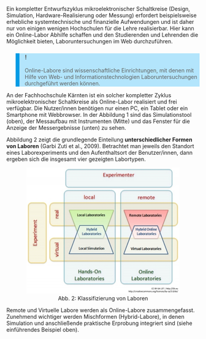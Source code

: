 <!-- filename: 02_Was_sind_Online-Labore.md -->
<!-- title: Was sind Online-Labore? -->

Ein kompletter Entwurfszyklus mikroelektronischer Schaltkreise (Design, Simulation, Hardware-Realisierung oder Messung) erfordert beispielsweise erhebliche systemtechnische und finanzielle Aufwendungen und ist daher nur von einigen wenigen Hochschulen für die Lehre realisierbar. Hier kann ein Online-Labor Abhilfe schaffen und den Studierenden und Lehrenden die Möglichkeit bieten, Laboruntersuchungen im Web durchzuführen.

<blockquote style="background: #B3E5FC; border-left: 10px solid #039BE5">

### !

Online-Labore sind wissenschaftliche Einrichtungen, mit denen mit Hilfe von Web- und Informationstechnologien Laboruntersuchungen durchgeführt werden können.

</blockquote>

An der Fachhochschule Kärnten ist ein solcher kompletter Zyklus mikroelektronischer Schaltkreise als Online-Labor realisiert und frei verfügbar. Die Nutzer/innen benötigen nur einen PC, ein Tablet oder ein Smartphone mit Webbrowser. In der Abbildung 1 sind das Simulationstool (oben), der Messaufbau mit Instrumenten (Mitte) und das Fenster für die Anzeige der Messergebnisse (unten) zu sehen.

Abbildung 2 zeigt die grundlegende Einteilung **unterschiedlicher Formen von Laboren** (Garbi Zuti et al., 2009). Betrachtet man jeweils den Standort eines Laborexperiments und den Aufenthaltsort der Benutzer/innen, dann ergeben sich die insgesamt vier gezeigten Labortypen.

<center><figure>
  <img src="img/2_Klassifizierung_von_Laboren.jpg" alt="Abb. 2: Klassifizierung von Laboren">
  <figcaption>Abb. 2: Klassifizierung von Laboren</figcaption>
</figure></center>


Remote und Virtuelle Labore werden als Online-Labore zusammengefasst. Zunehmend wichtiger werden Mischformen (Hybrid-Labore), in denen Simulation und anschließende praktische Erprobung integriert sind (siehe einführendes Beispiel oben).
